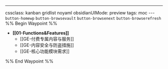 ---
cssclass: kanban gridlist noyaml
obsidianUIMode: preview
tags: moc
--- `button-homewp`  `button-browsevault`  `button-browsenext` `button-browserefresh` 
%% Begin Waypoint %%
- **[[01-Functions&Features]]**
	- [[GE-付费专属内容与服务]]
	- [[GE-内容安全与防盗措施]]
	- [[GE-核心功能模块需求]]

%% End Waypoint %%